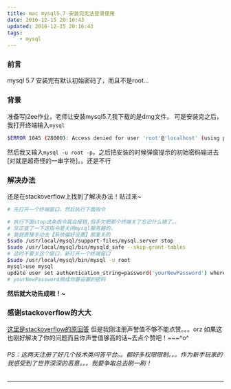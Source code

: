 ```yaml
---
title: mac mysql5.7 安装完无法登录使用
date: 2016-12-15 20:16:43
updated: 2016-12-15 20:16:43
tags:
    - mysql
---
```

### 前言
mysql 5.7 安装完有默认初始密码了，而且不是root...
### 背景
准备写j2ee作业，老师让安装mysql5.7,我下载的是dmg文件。
可是安装完之后，我打开终端输入`mysql`
```bash
$ERROR 1045 (28000): Access denied for user 'root'@'localhost' (using password: NO)
```
<!--more-->
然后我又输入`mysql -u root -p`，之后把安装的时候弹窗提示的初始密码输进去 [对就是超奇怪的一串字符]。。还是不行
### 解决办法
还是在stackoverflow上找到了解决办法！贴过来~
```bash
# 先打开一个终端窗口，然后执行下面指令

# 执行下面stop这条指令我会报错,但手欠把那个终端关了忘记什么错了。。
# 反正查了一下这指令是关闭mysql服务器的，
# 我就直接手动去【系统偏好设置】那里关的
$sudo /usr/local/mysql/support-files/mysql.server stop  
$sudo /usr/local/mysql/bin/mysqld_safe --skip-grant-tables
# 这时不要关这个窗口，新打开一个终端窗口
$sudo /usr/local/mysql/bin/mysql -u root
mysql>use mysql
update user set authentication_string=password('yourNewPassword') where user='root';
# yourNewPassword换成你要设置的密码
```
__然后就大功告成啦！~__

### 感谢stackoverflow的大大
[这里是stackoverflow的原回答](http://stackoverflow.com/questions/33033306/mysql-5-6-27-reset-root-password-no-password-field/33443921#33443921)
但是我刚注册声誉值不够不能点赞。。。orz
如果这也刚好解决了你的问题而且你声誉值够高的话~去点个赞吧！~~~^o^
###### PS：这两天注册了好几个技术类问答平台。。都好多权限限制。。。作为新手玩家的我感受到了世界深深的恶意。。。我要争取总去刷一刷！
***********
